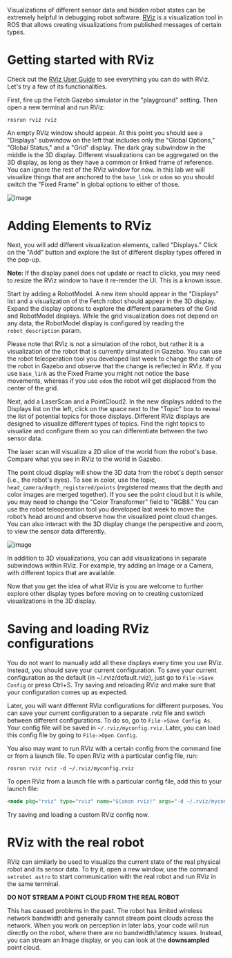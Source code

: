 Visualizations of different sensor data and hidden robot states can be extremely helpful in debugging robot software.
[RViz](http://wiki.ros.org/rviz) is a visualization tool in ROS that allows creating visualizations from published messages of certain types.

# Getting started with RViz

Check out the [RViz User Guide](http://wiki.ros.org/rviz/UserGuide) to see everything you can do with RViz.
Let's try a few of its functionalities.

First, fire up the Fetch Gazebo simulator in the "playground" setting. Then open a new terminal and run RViz:

```
rosrun rviz rviz
```

An empty RViz window should appear.
At this point you should see a "Displays" subwindow on the left that includes only the "Global Options," "Global Status," and a "Grid" display.
The dark gray subwindow in the middle is the 3D display.
Different visualizations can be aggregated on the 3D display, as long as they have a common or linked frame of reference. You can ignore the rest of the RViz window for now.
In this lab we will visualize things that are anchored to the `base_link` or `odom` so you should switch the "Fixed Frame" in global options to either of those.

![image](https://cloud.githubusercontent.com/assets/1175286/25155859/309204e4-244c-11e7-97c1-9823cb046567.png)

# Adding Elements to RViz

Next, you will add different visualization elements, called "Displays."
Click on the "Add" button and explore the list of different display types offered in the pop-up.

**Note:** If the display panel does not update or react to clicks, you may need to resize the RViz window to have it re-render the UI.
This is a known issue.

Start by adding a RobotModel.
A new item should appear in the "Displays" list and a visualization of the Fetch robot should appear in the 3D display. 
Expand the display options to explore the different parameters of the Grid and RobotModel displays.
While the grid visualization does not depend on any data, the RobotModel display is configured by reading the  `robot_description` param.

Please note that RViz is not a simulation of the robot, but rather it is a visualization of the robot that is currently simulated in Gazebo.
You can use the robot teleoperation tool you developed last week to change the state of the robot in Gazebo and observe that the change is reflected in RViz.
If you use `base_link` as the Fixed Frame you might not notice the base movements, whereas if you use `odom` the robot will get displaced from the center of the grid.

Next, add a LaserScan and a PointCloud2.
In the new displays added to the Displays list on the left, click on the space next to the "Topic" box to reveal the list of potential topics for those displays.
Different RViz displays are designed to visualize different types of topics.
Find the right topics to visualize and configure them so you can differentiate between the two sensor data.

The laser scan will visualize a 2D slice of the world from the robot's base.
Compare what you see in RViz to the world in Gazebo.

The point cloud display will show the 3D data from the robot's depth sensor (i.e., the robot's eyes).
To see in color, use the topic, `head_camera/depth_registered/points` (*registered* means that the depth and color images are merged together).
If you see the point cloud but it is while, you may need to change the "Color Transformer" field to "RGB8."
You can use the robot teleoperation tool you developed last week to move the robot’s head around and observe how the visualized point cloud changes.
You can also interact with the 3D display change the perspective and zoom, to view the sensor data differently.

![image](https://cloud.githubusercontent.com/assets/1175286/25156187/df2d5fa2-244d-11e7-8910-0bc2cae8e43f.png)

In addition to 3D visualizations, you can add visualizations in separate subwindows within RViz. For example, try adding an Image or a Camera, with different topics that are available.

Now that you get the idea of what RViz is you are welcome to further explore other display types before moving on to creating customized visualizations in the 3D display.

# Saving and loading RViz configurations

You do not want to manually add all these displays every time you use RViz.
Instead, you should save your current configuration.
To save your current configuration as the default (in ~/.rviz/default.rviz), just go to `File->Save Config` or press Ctrl+S.
Try saving and reloading RViz and make sure that your configuration comes up as expected.

Later, you will want different RViz configurations for different purposes.
You can save your current configuration to a separate .rviz file and switch between different configurations.
To do so, go to `File->Save Config As`.
Your config file will be saved in `~/.rviz/myconfig.rviz`.
Later, you can load this config file by going to `File->Open Config`.

You also may want to run RViz with a certain config from the command line or from a launch file.
To open RViz with a particular config file, run:
```
rosrun rviz rviz -d ~/.rviz/myconfig.rviz
```

To open RViz from a launch file with a particular config file, add this to your launch file:
```xml
<node pkg="rviz" type="rviz" name="$(anon rviz)" args="-d ~/.rviz/myconfig.rviz" />
```

Try saving and loading a custom RViz config now.

# RViz with the real robot

RViz can similarly be used to visualize the current state of the real physical robot and its sensor data.
To try it, open a new window, use the command `setrobot astro` to start communication with the real robot and run RViz in the same terminal.

**DO NOT STREAM A POINT CLOUD FROM THE REAL ROBOT**

This has caused problems in the past.
The robot has limited wireless network bandwidth and generally cannot stream point clouds across the network.
When you work on perception in later labs, your code will run directly on the robot, where there are no bandwidth/latency issues.
Instead, you can stream an Image display, or you can look at the **downsampled** point cloud. 
